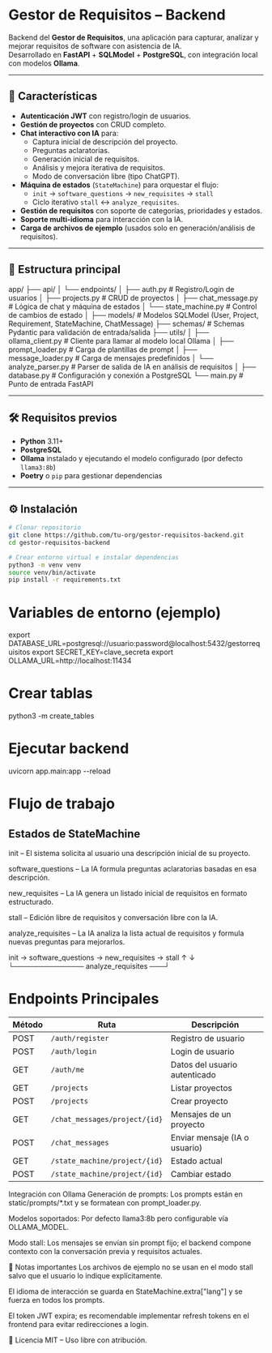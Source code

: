 # Gestor de Requisitos – Backend

Backend del **Gestor de Requisitos**, una aplicación para capturar, analizar y mejorar requisitos de software con asistencia de IA.  
Desarrollado en **FastAPI** + **SQLModel** + **PostgreSQL**, con integración local con modelos **Ollama**.

---

## 🚀 Características

- **Autenticación JWT** con registro/login de usuarios.
- **Gestión de proyectos** con CRUD completo.
- **Chat interactivo con IA** para:
  - Captura inicial de descripción del proyecto.
  - Preguntas aclaratorias.
  - Generación inicial de requisitos.
  - Análisis y mejora iterativa de requisitos.
  - Modo de conversación libre (tipo ChatGPT).
- **Máquina de estados** (`StateMachine`) para orquestar el flujo:
  - `init` → `software_questions` → `new_requisites` → `stall`
  - Ciclo iterativo `stall` ↔ `analyze_requisites`.
- **Gestión de requisitos** con soporte de categorías, prioridades y estados.
- **Soporte multi-idioma** para interacción con la IA.
- **Carga de archivos de ejemplo** (usados solo en generación/análisis de requisitos).

---

## 📂 Estructura principal

app/
├── api/
│ └── endpoints/
│ ├── auth.py # Registro/Login de usuarios
│ ├── projects.py # CRUD de proyectos
│ ├── chat_message.py # Lógica de chat y máquina de estados
│ └── state_machine.py # Control de cambios de estado
│
├── models/ # Modelos SQLModel (User, Project, Requirement, StateMachine, ChatMessage)
├── schemas/ # Schemas Pydantic para validación de entrada/salida
├── utils/
│ ├── ollama_client.py # Cliente para llamar al modelo local Ollama
│ ├── prompt_loader.py # Carga de plantillas de prompt
│ ├── message_loader.py # Carga de mensajes predefinidos
│ └── analyze_parser.py # Parser de salida de IA en análisis de requisitos
│
├── database.py # Configuración y conexión a PostgreSQL
└── main.py # Punto de entrada FastAPI


---

## 🛠 Requisitos previos

- **Python** 3.11+
- **PostgreSQL**
- **Ollama** instalado y ejecutando el modelo configurado (por defecto `llama3:8b`)
- **Poetry** o `pip` para gestionar dependencias

---

## ⚙️ Instalación

```bash
# Clonar repositorio
git clone https://github.com/tu-org/gestor-requisitos-backend.git
cd gestor-requisitos-backend

# Crear entorno virtual e instalar dependencias
python3 -m venv venv
source venv/bin/activate
pip install -r requirements.txt
```

# Variables de entorno (ejemplo)
export DATABASE_URL=postgresql://usuario:password@localhost:5432/gestorrequisitos
export SECRET_KEY=clave_secreta
export OLLAMA_URL=http://localhost:11434

# Crear tablas
python3 -m create_tables

# Ejecutar backend
uvicorn app.main:app --reload

# Flujo de trabajo
## Estados de StateMachine
init – El sistema solicita al usuario una descripción inicial de su proyecto.

software_questions – La IA formula preguntas aclaratorias basadas en esa descripción.

new_requisites – La IA genera un listado inicial de requisitos en formato estructurado.

stall – Edición libre de requisitos y conversación libre con la IA.

analyze_requisites – La IA analiza la lista actual de requisitos y formula nuevas preguntas para mejorarlos.

init → software_questions → new_requisites → stall
        ↑                                      ↓
        └────────────── analyze_requisites ───┘

# Endpoints Principales

| Método | Ruta                          | Descripción                   |
| ------ | ----------------------------- | ----------------------------- |
| POST   | `/auth/register`              | Registro de usuario           |
| POST   | `/auth/login`                 | Login de usuario              |
| GET    | `/auth/me`                    | Datos del usuario autenticado |
| GET    | `/projects`                   | Listar proyectos              |
| POST   | `/projects`                   | Crear proyecto                |
| GET    | `/chat_messages/project/{id}` | Mensajes de un proyecto       |
| POST   | `/chat_messages`              | Enviar mensaje (IA o usuario) |
| GET    | `/state_machine/project/{id}` | Estado actual                 |
| POST   | `/state_machine/project/{id}` | Cambiar estado                |


Integración con Ollama
Generación de prompts:
Los prompts están en static/prompts/*.txt y se formatean con prompt_loader.py.

Modelos soportados:
Por defecto llama3:8b pero configurable vía OLLAMA_MODEL.

Modo stall:
Los mensajes se envían sin prompt fijo; el backend compone contexto con la conversación previa y requisitos actuales.

📌 Notas importantes
Los archivos de ejemplo no se usan en el modo stall salvo que el usuario lo indique explícitamente.

El idioma de interacción se guarda en StateMachine.extra["lang"] y se fuerza en todos los prompts.

El token JWT expira; es recomendable implementar refresh tokens en el frontend para evitar redirecciones a login.

📜 Licencia
MIT – Uso libre con atribución.